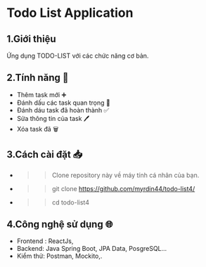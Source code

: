 # Todo List Application

## 1.Giới thiệu
Ứng dụng TODO-LIST với các chức năng cơ bản.

## 2.Tính năng 🌟
- Thêm task mới ➕
- Đánh dấu các task quan trọng 📌
- Đánh dáu task đã hoàn thành ✅
- Sửa thông tin của task 🖊
- Xóa task đã 🗑️

## 3.Cách cài đặt 📥
* >> Clone repository này về máy tính cá nhân của bạn.
* >> git clone https://github.com/myrdin44/todo-list4/
* >> cd todo-list4

## 4.Công nghệ sử dụng 🌐
* Frontend : ReactJs, 
* Backend: Java Spring Boot, JPA Data, PosgreSQL...
* Kiểm thử: Postman, Mockito,.
